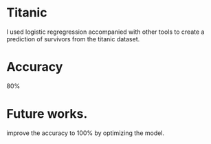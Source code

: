 # Titanic
I used logistic regregression accompanied with other tools to create a prediction of survivors from the titanic dataset.

# Accuracy
80%

# Future works.
improve the accuracy to 100% by optimizing the model.

